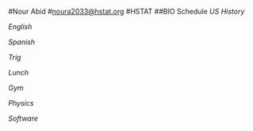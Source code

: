 #Nour Abid
#noura2033@hstat.org
#HSTAT
##BIO
Schedule 
_US History_

_English_

_Spanish_

_Trig_

_Lunch_

_Gym_

_Physics_

_Software_

